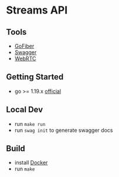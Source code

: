 # Streams API

## Tools

- [GoFiber](https://github.com/gofiber/fiber)
- [Swagger](https://github.com/gofiber/swagger)
- [WebRTC](https://github.com/deepch/vdk)

## Getting Started

-   go >= 1.19.x [official](https://go.dev/doc/install)

## Local Dev

-   run `make run`
-   run `swag init` to generate swagger docs

## Build

-   install [Docker](https://docs.docker.com/get-docker/)
-   run `make`